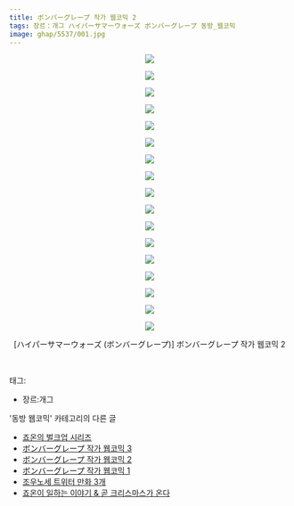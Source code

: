 ```yaml
---
title: ボンバーグレープ 작가 웹코믹 2
tags: 장르：개그 ハイパーサマーウォーズ ボンバーグレープ 동방_웹코믹
image: ghap/5537/001.jpg
---
```

<div class="article">
<p style="text-align: center; clear: none; float: none;"><img src="{{ site.nasurl }}/ghap/5537/001.jpg"/></p>
<p style="text-align: center; clear: none; float: none;"><img src="{{ site.nasurl }}/ghap/5537/002.jpg"/></p>
<p style="text-align: center; clear: none; float: none;"><img src="{{ site.nasurl }}/ghap/5537/003.jpg"/></p>
<p style="text-align: center; clear: none; float: none;"><img src="{{ site.nasurl }}/ghap/5537/004.jpg"/></p>
<p style="text-align: center; clear: none; float: none;"><img src="{{ site.nasurl }}/ghap/5537/005.jpg"/></p>
<p style="text-align: center; clear: none; float: none;"><img src="{{ site.nasurl }}/ghap/5537/006.jpg"/></p>
<p style="text-align: center; clear: none; float: none;"><img src="{{ site.nasurl }}/ghap/5537/007.jpg"/></p>
<p style="text-align: center; clear: none; float: none;"><img src="{{ site.nasurl }}/ghap/5537/008.jpg"/></p>
<p style="text-align: center; clear: none; float: none;"><img src="{{ site.nasurl }}/ghap/5537/009.jpg"/></p>
<p style="text-align: center; clear: none; float: none;"><img src="{{ site.nasurl }}/ghap/5537/010.jpg"/></p>
<p style="text-align: center; clear: none; float: none;"><img src="{{ site.nasurl }}/ghap/5537/011.jpg"/></p>
<p style="text-align: center; clear: none; float: none;"><img src="{{ site.nasurl }}/ghap/5537/012.jpg"/></p>
<p style="text-align: center; clear: none; float: none;"><img src="{{ site.nasurl }}/ghap/5537/013.jpg"/></p>
<p style="text-align: center; clear: none; float: none;"><img src="{{ site.nasurl }}/ghap/5537/014.jpg"/></p>
<p style="text-align: center; clear: none; float: none;"><img src="{{ site.nasurl }}/ghap/5537/015.jpg"/></p>
<p style="text-align: center; clear: none; float: none;"><img src="{{ site.nasurl }}/ghap/5537/016.jpg"/></p>
<p style="text-align: center; clear: none; float: none;"><img src="{{ site.nasurl }}/ghap/5537/017.jpg"/></p>
<p style="text-align: center; clear: none; float: none;">[ハイパーサマーウォーズ (ボンバーグレープ)] ボンバーグレープ 작가 웹코믹 2</p>
<p><br/></p>
</div><div class="tagTrail">
<p>태그: </p>
<ul>
<li>장르:개그</li>
</ul>
</div><div class="another">
<p>'동방 웹코믹' 카테고리의 다른 글</p>
<ul>
<li><a href="/2019-01-08-ghap_5539">죠온의 벌크업 시리즈</a></li>
<li><a href="/2019-01-07-ghap_5538">ボンバーグレープ 작가 웹코믹 3</a></li>
<li><a href="/2019-01-07-ghap_5537">ボンバーグレープ 작가 웹코믹 2</a></li>
<li><a href="/2019-01-07-ghap_5536">ボンバーグレープ 작가 웹코믹 1</a></li>
<li><a href="/2018-12-31-ghap_5460">조우노세 트위터 만화 3개</a></li>
<li><a href="/2018-12-26-ghap_5448">죠온이 일하는 이야기 &amp; 곧 크리스마스가 온다</a></li>
</ul>
</div>